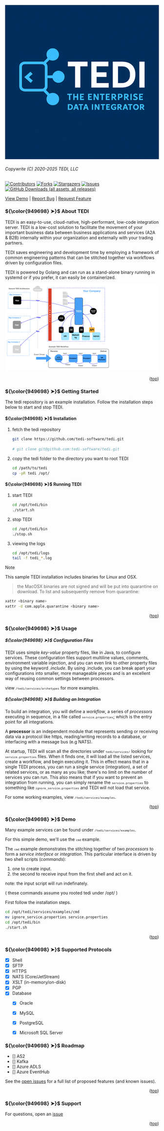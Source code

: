 
<div align="center">
  <a href="https://github.com/tedi-software/tedi">
    <img src="images/tedi_icon.png" alt="Tedi" >
  </a>
</div>

###### *Copywrite (C) 2020-2025 TEDI, LLC*

[![Contributors][contributors-shield]][contributors-url]
[![Forks][forks-shield]][forks-url]
[![Stargazers][stars-shield]][stars-url]
[![Issues][issues-shield]][issues-url]
[![GitHub Downloads (all assets, all releases)][downloads-shield]][downloads-url]

<p align="left">
<a href="#demo">View Demo</a>
    |
    <a href="https://github.com/tedi-software/tedi/issues/new?labels=bug&template=bug-report---.md">Report Bug</a>
    |
    <a href="https://github.com/tedi-software/rtedi/issues/new?labels=enhancement&template=feature-request---.md">Request Feature</a>
</p>

<a id="top"></a>

### ${\color{949698} ➤}$ About TEDI
<p align="left">
TEDI is an easy-to-use, cloud-native, high-performant, low-code integration server. TEDI is a low-cost solution to facilitate the movement of your important business data between business applications and services (A2A & B2B) internally within your organization and externally with your trading partners.

TEDI saves engineering and development time by employing a framework of common engineering patterns that can be stitched together via workflows driven by configuration files.

TEDI is powered by Golang and can run as a stand-alone binary running in systemd or if you prefer, it can easily be containerized.
</p>
<div align="center">
  <a href="https://github.com/tedi-software/tedi">
    <img src="images/adiag.png" alt="architectural-diagram" >
  </a>
</div>

<p align="right">(<a href="#top">top</a>)</p>

### ${\color{949698} ➤}$ Getting Started
The tedi repository is an example installation. Follow the installation steps below to start and stop TEDI.

#### ${\color{949698} ➤}$ Installation
1. fetch the tedi repository
   ```sh
   git clone https://github.com/tedi-software/tedi.git

   # git clone git@github.com:tedi-software/tedi.git
   ```
2. copy the tedi folder to the directory you want to root TEDI
   ```sh
   cd /path/to/tedi
   cp -pR tedi /opt/
   ```

#### ${\color{949698} ➤}$ Running TEDI
1. start TEDI
   ```sh
   cd /opt/tedi/bin
   ./start.sh
   ```
2. stop TEDI
   ```sh
   cd /opt/tedi/bin
   ./stop.sh
   ```
3. viewing the logs
   ```sh
   cd /opt/tedi/logs
   tail -f tedi_*.log
   ```

> [!NOTE]
> This sample TEDI installation includes binaries for Linux and OSX.

> the MacOSX binaries are not signed and will be put into quarantine on download. To list and subsequently remove from quarantine:
```sh
xattr <binary name>
xattr -d com.apple.quarantine <binary name>
```

<p align="right">(<a href="#top">top</a>)</p>


### ${\color{949698} ➤}$ Usage

##### ${\color{949698} ➤}$ Configuration Files

TEDI uses simple *key-value* property files, like in Java, to configure services. These configuration files support multiline values, comments, environment variable injection, and you can even link to other property files by using the keyword *.include*. By using .include, you can break apart your configurations into smaller, more manageable pieces and is an excellent way of reusing common settings between processors.


view <span style="font-size:0.80em;">``` /tedi/services/archetypes ```</span> for more examples.


##### ${\color{949698} ➤}$ Building an Integration

To build an integration, you will define a *workflow*, a series of *processors* executing in sequence, in a file called <span style="font-size:0.80em;">``` service.properties ```</span>; which is the entry point for all integrations.

A **processor** is an independent module that represents sending or receiving data via a protocol like https, reading/writing records to a database, or interfacing with a message bus (e.g NATS).

At startup, TEDI will scan all the directories under <span style="font-size:0.80em;">``` tedi/services/ ```</span> looking for <span style="font-size:0.80em;">``` service.properties ```</span> files. When it finds one, it will load all the listed services, create a workflow, and begin executing it. This in effect means that in a single TEDI process, you can run a single service (integration), a set of related services, or as many as you like; there's no limit on the number of services you can run. This also means that if you want to prevent an integration from running, you can simply rename the <span style="font-size:0.80em;">``` service.properties ```</span> to something like <span style="font-size:0.80em;">``` ignore_service.properties ```</span>  and TEDI will not load that service.

For some working examples, view <span style="font-size:0.80em;">``` /tedi/services/examples ```</span>.


<p align="right">(<a href="#top">top</a>)</p>
<a id="demo"></a>

### ${\color{949698} ➤}$ Demo

Many example services can be found under <span style="font-size:0.80em;">``` /tedi/services/examples ```</span>.

For this simple demo, we'll use the <span style="font-size:0.80em;"> ``` cmd ``` </span> example.

The <span style="font-size:0.80em;">``` cmd ```</span> example demonstrates the stitching together of two *processors* to form a *service interface* or *integration*. 
This particular interface is driven by two shell scripts (*commands*): 
1. one to create input.
2. the second to receive input from the first shell and act on it.

note: the input script will run indefinately.

( these commands assume you rooted tedi under /opt/ )

First follow the installation steps.

```sh
cd /opt/tedi/services/examples/cmd
mv ignore_service.properties service.properties
cd /opt/tedi/bin
./start.sh
```

<p align="right">(<a href="#top">top</a>)</p>


### ${\color{949698} ➤}$ Supported Protocols
- [x] Shell
- [x] SFTP
- [x] HTTPS
- [x] NATS (Core/JetStream)
- [x] XSLT (in-memory/on-disk)
- [x] PGP
- [x] Database
  - [x] Oracle
  - [x] MySQL
  - [x] PostgreSQL
  - [x] Microsoft SQL Server


### ${\color{949698} ➤}$ Roadmap
- [] AS2
- [] Kafka
- [] Azure ADLS
- [] Azure EventHub

See the [open issues](https://github.com/tedi-software/tedi/issues) for a full list of proposed features (and known issues).

<p align="right">(<a href="#top">top</a>)</p>


### ${\color{949698} ➤}$ Support
For questions, open an [issue](https://github.com/tedi-software/tedi/issues) 

<p align="right">(<a href="#top">top</a>)</p>



[contributors-shield]: https://img.shields.io/github/contributors/tedi-software/tedi.svg?style=for-the-badge
[contributors-url]:    https://github.com/tedi-software/tedi/graphs/contributors

[downloads-shield]:    https://img.shields.io/github/release/tedi-software/tedi.svg?style=for-the-badge
[downloads-url]:       https://img.shields.io/github/downloads/tedi-software/tedi/total

[forks-shield]:        https://img.shields.io/github/forks/tedi-software/tedi.svg?style=for-the-badge
[forks-url]:           https://github.com/tedi-software/tedi/network/members

[stars-shield]:        https://img.shields.io/github/stars/tedi-software/tedi.svg?style=for-the-badge
[stars-url]:           https://github.com/tedi-software/tedi/stargazers

[issues-shield]:       https://img.shields.io/github/issues/tedi-software/tedi.svg?style=for-the-badge
[issues-url]:          https://github.com/tedi-software/tedi/issues

[license-shield]:      https://img.shields.io/badge/License-Commercial-FF0000
[license-url]:         https://raw.githubusercontent.com/tedi-software/tedi/main/LICENSE
